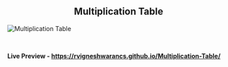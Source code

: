 <h2 align = "center"> Multiplication Table </h2>

![Multiplication Table](https://user-images.githubusercontent.com/112814057/210299280-8065225f-717b-49ea-a220-803edb09367f.png)

<br>

**Live Preview - https://rvigneshwarancs.github.io/Multiplication-Table/**
